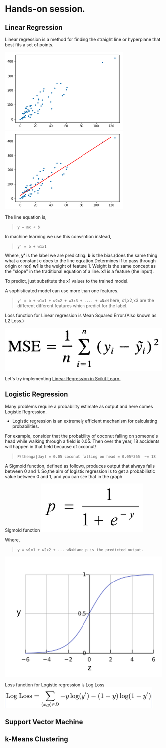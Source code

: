 # Hands-on session.

## Linear Regression

Linear regression is a method for finding the straight line or hyperplane that best fits a set of points.

![dataset plot](assets/linear_regression_data.png)
![prediction plot](assets/linear_regression_inference_line.png)

The line equation is,

> `y = mx + b` 

In machine learning we use this convention instead,

> `y' = b + w1x1`

Where,
**y'** is the label we are predicting.
**b** is the bias.(does the same thing what a constant c does to the line equation.Determines if to pass through origin or not)
**w1** is the weight of feature 1. Weight is the same concept as the "slope" in the traditional equation of a line.
**x1** is a feature (the input).

To predict, just substitute the x1 values to the trained model.

A sophisticated model can use more than one features.

> `y' = b + w1x1 + w2x2 + w3x3 + .... + wNxN`
> here, x1,x2,x3 are the different different features which predict for the label.

Loss function for Linear regression is Mean Squared Error.(Also known as L2 Loss.)

![L2 loss equation](assets/L2_loss_equation.gif)

Let's try implementing [Linear Regression in Scikit Learn.](https://colab.research.google.com/drive/1dbJr3bqCK8PIeavB0jHYWU0xZpkLm5Zj)

## Logistic Regression

Many problems require a probability estimate as output and here comes Logistic Regression.
* Logistic regression is an extremely efficient mechanism for calculating probabilities.

For example, consider that the probability of coconut falling on someone's head while walking through a field is 0.05. Then over the year, 18 accidents will happen in that field because of coconut!

> ``P(thenga|day) = 0.05
> coconut falling on head =
> 0.05*365 
> ~= 18``

A Sigmoid function, defined as follows, produces output that always falls between 0 and 1. So,the aim of logistic regression is to get a probabilistic value between 0 and 1, and you can see that in the graph

Sigmoid function
![sigmoid equation](assets/sigmoid_equation.png)

Where,
> `y = w1x1 + w2x2 + ... wNxN`
> `and p is the predicted output.`

![sigmoid plot](assets/sigmoid_plot.png)

Loss function for Logistic regression is Log Loss
![log loss equation](assets/log_loss_equation.png)

## Support Vector Machine

## k-Means Clustering
